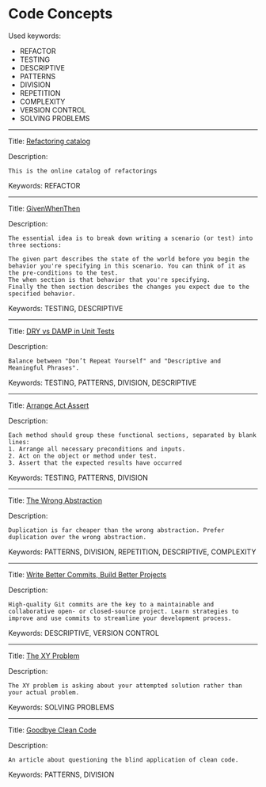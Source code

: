 # Code Concepts

Used keywords:
* REFACTOR
* TESTING
* DESCRIPTIVE
* PATTERNS
* DIVISION
* REPETITION
* COMPLEXITY
* VERSION CONTROL
* SOLVING PROBLEMS

<hr/>

Title: [Refactoring catalog](https://refactoring.com/catalog/)

Description:
```
This is the online catalog of refactorings
```

Keywords: REFACTOR


<hr/>

Title: [GivenWhenThen](https://martinfowler.com/bliki/GivenWhenThen.html)

Description:
```
The essential idea is to break down writing a scenario (or test) into three sections:

The given part describes the state of the world before you begin the behavior you're specifying in this scenario. You can think of it as the pre-conditions to the test.
The when section is that behavior that you're specifying.
Finally the then section describes the changes you expect due to the specified behavior.
```

Keywords: TESTING, DESCRIPTIVE

<hr/>

Title: [DRY vs DAMP in Unit Tests](https://enterprisecraftsmanship.com/posts/dry-damp-unit-tests)

Description:
```
Balance between "Don’t Repeat Yourself" and "Descriptive and Meaningful Phrases".
```

Keywords: TESTING, PATTERNS, DIVISION, DESCRIPTIVE

<hr/>

Title: [Arrange Act Assert](http://wiki.c2.com/?ArrangeActAssert)

Description:
```
Each method should group these functional sections, separated by blank lines:
1. Arrange all necessary preconditions and inputs.
2. Act on the object or method under test.
3. Assert that the expected results have occurred
```

Keywords: TESTING, PATTERNS, DIVISION

<hr/>

Title: [The Wrong Abstraction](https://sandimetz.com/blog/2016/1/20/the-wrong-abstraction)

Description:
```
Duplication is far cheaper than the wrong abstraction. Prefer duplication over the wrong abstraction.
```

Keywords: PATTERNS, DIVISION, REPETITION, DESCRIPTIVE, COMPLEXITY


<hr/>

Title: [Write Better Commits, Build Better Projects](https://github.blog/2022-06-30-write-better-commits-build-better-projects/)

Description:
```
High-quality Git commits are the key to a maintainable and collaborative open- or closed-source project. Learn strategies to improve and use commits to streamline your development process.

```

Keywords: DESCRIPTIVE, VERSION CONTROL

<hr/>

Title: [The XY Problem](https://xyproblem.info/)

Description:
```
The XY problem is asking about your attempted solution rather than your actual problem.

```

Keywords: SOLVING PROBLEMS

<hr/>

Title: [Goodbye Clean Code](https://overreacted.io/goodbye-clean-code/)

Description:
```
An article about questioning the blind application of clean code.

```

Keywords: PATTERNS, DIVISION
